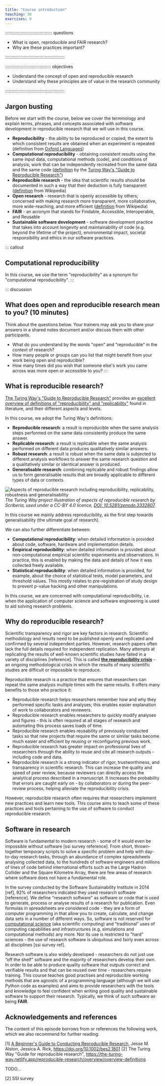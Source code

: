 ```yaml
---
title: "Course introduction"
teaching: 30
exercises: 0
---
```


:::::::::::::::::::::::::::::::::::::: questions 

- What is open, reproducible and FAIR research?
- Why are these practices important?

::::::::::::::::::::::::::::::::::::::::::::::::

::::::::::::::::::::::::::::::::::::: objectives

- Understand the concept of open and reproducible research
- Understand why these principles are of value in the research community 

::::::::::::::::::::::::::::::::::::::::::::::::

## Jargon busting
Before we start with the course, below we cover the terminology and explain terms, phrases, and 
concepts associated with software development in reproducible research that we will use in this course.

* **Reproducibility** - the ability to be reproduced or copied; the extent to which consistent results are obtained 
when an experiment is repeated (definition from [Oxford Languages](https://languages.oup.com/google-dictionary-en/))
* **Computational reproducibility** - obtaining consistent results using the same input data, computational methods (code),
and conditions of analysis; work that can be independently recreated from the same data and the same code 
([definition](https://the-turing-way.netlify.app/reproducible-research/overview/overview-definitions) 
by the [Turing Way's "Guide to Reproducible Research"](https://the-turing-way.netlify.app/reproducible-research/reproducible-research))
* **Reproducible research** - the idea that scientific results should be documented in such a way that their deduction
is fully transparent ([definition](https://en.wikipedia.org/wiki/Reproducibility) from Wikipedia)
* **Open research** - research that is openly accessible by others; concerned with making research more transparent, 
more collaborative, more wide-reaching, and more efficient 
([definition](https://en.wikipedia.org/wiki/Open_research) from Wikipedia)
* **FAIR** - an acronym that stands for Findable, Accessible, Interoperable, and Reusable
* **Sustainable software development** - software development practice that takes into account longevity and 
maintainability of code (e.g. beyond the lifetime of the project), environmental impact, societal responsibility and ethics in 
our software practices. 

::: callout
## Computational reproducibility

In this course, we use the term "reproducibility" as a synonym for "computational reproducibility".
:::

::: discussion
## What does open and reproducible research mean to you? (10 minutes)
Think about the questions below. Your trainers may ask you to share your answers in a shared notes document and/or 
discuss them with other participants.

- What do you understand by the words "open" and "reproducible" in the context of research?
- How many people or groups can you list that might benefit from your work being open and reproducible?
- How many times did you wish that someone else's work you came across was more open or accessible to you?
:::

## What is reproducible research?

[The Turing Way's "Guide to Reproducible Research"](https://the-turing-way.netlify.app/index.html#citing-the-turing-way)
provides an [excellent overview of definitions of "reproducibility" and "replicability"](https://the-turing-way.netlify.app/reproducible-research/overview/overview-definitions) found in literature, 
and their different aspects and levels. 

In this course, we adopt the Turing Way's definitions: 

* **Reproducible research**: a result is reproducible when the same analysis steps performed on the same data 
consistently produce the same answer.
* **Replicable research**: a result is replicable when the same analysis performed on different data produces 
qualitatively similar answers.
* **Robust research**: a result is robust when the same data is subjected to different analysis workflows to answer the 
same research question and a qualitatively similar or identical answer is produced.
* **Generalisable research**: combining replicable and robust findings allow us to form generalisable results 
that are broadly applicable to different types of data or contexts.

![Aspects of reproducible research including reproducibility, replicability, robustness and generalisability](https://the-turing-way.netlify.app/_images/reproducible-definition-grid.svg)
*The Turing Way project illustration of aspects of reproducible research by Scriberia, used under a CC-BY 4.0 licence, [DOI: 10.5281/zenodo.3332807](https://doi.org/10.5281/zenodo.3332807).*

In this course we mainly address reproducibility, as the first step towards generalisability 
(the ultimate goal of research).

We can also further differentiate between:

* **Computational reproducibility**: when detailed information is provided about code, software, hardware and 
implementation details.
* **Empirical reproducibility**: when detailed information is provided about non-computational empirical scientific 
experiments and observations. In practice, this is enabled by making the data and details of how it was 
collected freely available.
* **Statistical reproducibility**: when detailed information is provided, for example, about the choice of 
statistical tests, model parameters, and threshold values. This mostly relates to pre-registration of study design to prevent p-value hacking and other manipulations.

In this course, we are concerned with computational reproducibility, i.e. when the application of computer science and 
software engineering is used to aid solving research problems.

## Why do reproducible research?

Scientific transparency and rigor are key factors in research. Scientific methodology and 
results need to be published openly and replicated and confirmed by several independent parties.
However, research papers often lack the full details required for independent replication. 
Many attempts at replicating the results of well-known scientific studies have failed in a variety of disciplines [reference].
This is called [**the reproducibility crisis**](https://en.wikipedia.org/wiki/Replication_crisis) - an ongoing 
methodological crisis in which the results of many scientific studies are difficult or impossible to reproduce.

Reproducible research is a practice that ensures that researchers can repeat the same analysis multiple times with the 
same results. It offers many benefits to those who practice it:

* Reproducible research helps researchers remember how and why they performed specific tasks and analyses; 
this enables easier explanation of work to collaborators and reviewers. 
* Reproducible research enables researchers to quickly modify analyses and figures - this is often 
required at all stages of research and automating this process saves loads of time. 
* Reproducible research enables reusability of previously conducted tasks so that new projects 
that require the same or similar tasks become much easier and efficient by reusing or reconfiguring previous work. 
* Reproducible research has greater impact on professional lives of researchers through the 
ability to reuse and cite all research outputs - including code and data.
* Reproducible research is a strong indicator of rigor, trustworthiness, and 
transparency in scientific research. This can increase the quality and speed of peer review, because reviewers can 
directly access the analytical process described in a manuscript. It increases the probability that errors are caught 
early on - by collaborators or during the peer-review process, helping alleviate the reproducibility crisis.  

However, reproducible research often requires that researchers implement new practices and learn new tools.
This course aims to teach some of these practices and tools pertaining to the use of software to conduct 
reproducible research.

## Software in research
Software is fundamental to modern research - some of it would even be impossible without software [ssi survey reference]. 
From short, thrown-together temporary scripts to
solve a specific problem and help with day-to-day research tasks, 
through an abundance of complex spreadsheets analysing collected
data, to the hundreds of software engineers and millions of lines of code behind international
efforts such as the Large Hadron Collider and the Square Kilometre Array, there are few areas of
research where software does not have a fundamental role.

In the survey conducted by the Software Sustainability Institute in 2014 [ref], 
92% of researchers indicated they used research software [reference]. 
We define "research software" as software or code that is used to generate, process or analyse results of a research 
for publication. 
Even formulas in spreadsheets are considered code - they are a form of computer programming in that allow you to 
create, calculate, and change data sets in a number of different ways. 
So, software is not reserved for [computational science](https://en.wikipedia.org/wiki/Computational_science) 
(aka scientific computing) and “traditional” uses of computing capabilities and infrastructures (e.g.
simulations and computational methods) any more.
Nor its use is restricted to "hard" sciences - the use of research software is ubiquitous and 
fairly even across all disciplines [ssi survey ref].

Research software is also widely developed - researchers do not just use “off the shelf” software and
the majority of researchers develop their own. 
In order to be able to produce quality software that outputs correct and verifiable results and 
that can be reused over time - researchers require training.
This course teaches good practises and reproducible working methods that are agnostic of a 
programming language (although we will use Python code as examples) and aims to provide 
researchers with the tools and knowledge to feel confident when writing good quality and sustainable 
software to support their research. Typically, we think of such software as being **FAIR**.

## Acknowledgements and references
The content of this episode borrows from or references the following work, which we also recommend for further reading:

[1] [A Beginner's Guide to Conducting Reproducible Research](https://esajournals.onlinelibrary.wiley.com/doi/10.1002/bes2.1801), 
Jesse M. Alston, Jessica A. Rick, https://doi.org/10.1002/bes2.1801
[2] The Turing Way "Guide for reproducible research", https://the-turing-way.netlify.app/reproducible-research/overview/overview-definitions

TODO...

[2] SSI survey
